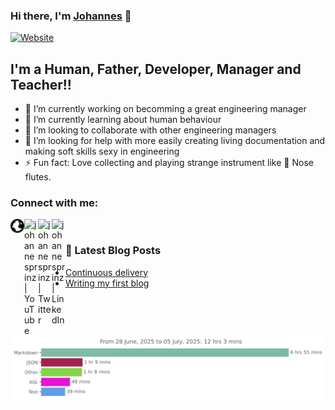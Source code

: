 ### Hi there, I'm [Johannes][website] 👋

[![Website](https://img.shields.io/website?label=johannesprinz.com&style=for-the-badge&url=https%3A%2F%2Fwww.johannesprinz.com)](https://www.johannesprinz.com)

<!--
**johannesprinz/johannesprinz** is a ✨ _special_ ✨ repository because its `README.md` (this file) appears on your GitHub profile.

Here are some ideas to get you started:

- 🔭 I’m currently working on ...
- 🌱 I’m currently learning ...
- 👯 I’m looking to collaborate on ...
- 🤔 I’m looking for help with ...
- 💬 Ask me about ...
- 📫 How to reach me: ...
- 😄 Pronouns: ...
- ⚡ Fun fact: ...
-->

## I'm a Human, Father, Developer, Manager and Teacher!!

- 🔭 I’m currently working on becomming a great engineering manager
- 🌱 I’m currently learning about human behaviour
- 👯 I’m looking to collaborate with other engineering managers
- 🤔 I’m looking for help with more easily creating living documentation and making soft skills sexy in engineering
- ⚡ Fun fact: Love collecting and playing strange instrument like 👃 Nose flutes.


### Connect with me:

[<img align="left" alt="www.johannesprinz.com" width="22px" src="https://raw.githubusercontent.com/iconic/open-iconic/master/svg/globe.svg" />][website]
[<img align="left" alt="johannesprinz | YouTube" width="22px" src="https://cdn.jsdelivr.net/npm/simple-icons@v3/icons/youtube.svg" />](https://youtube.com/playlist?list=PLbB0DkO_4qsTM3LAO-1d7lkvY2PtRyEpQ)
[<img align="left" alt="johannesprinz | Twitter" width="22px" src="https://cdn.jsdelivr.net/npm/simple-icons@v3/icons/twitter.svg" />](https://twitter.com/pr1nzj)
[<img align="left" alt="johannesprinz | LinkedIn" width="22px" src="https://cdn.jsdelivr.net/npm/simple-icons@v3/icons/linkedin.svg" />](https://www.linkedin.com/in/johannesprinz)
</br>

### 📕 Latest Blog Posts

<!-- BLOG-POST-LIST:START -->
- [Continuous delivery](/posts/02-ci/)
- [Writing my first blog](/posts/01-writing-my-first-blog/)
<!-- BLOG-POST-LIST:END -->

<img src="https://github.com/johannesprinz/johannesprinz/blob/main/images/stat.svg" alt="WakaTime Activity"/>


[website]: https://www.johannesprinz.com

